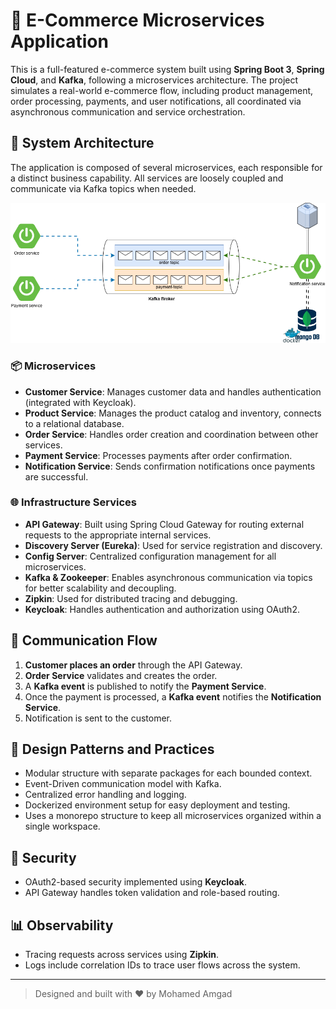 
# 🛒 E-Commerce Microservices Application

This is a full-featured e-commerce system built using **Spring Boot 3**, **Spring Cloud**, and **Kafka**, following a microservices architecture. The project simulates a real-world e-commerce flow, including product management, order processing, payments, and user notifications, all coordinated via asynchronous communication and service orchestration.

## 🧩 System Architecture

The application is composed of several microservices, each responsible for a distinct business capability. All services are loosely coupled and communicate via Kafka topics when needed.

![Async Communication Diagram](diagrams/micro-services-async-communication.drawio.png)

### 📦 Microservices

- **Customer Service**: Manages customer data and handles authentication (integrated with Keycloak).
- **Product Service**: Manages the product catalog and inventory, connects to a relational database.
- **Order Service**: Handles order creation and coordination between other services.
- **Payment Service**: Processes payments after order confirmation.
- **Notification Service**: Sends confirmation notifications once payments are successful.

### 🌐 Infrastructure Services

- **API Gateway**: Built using Spring Cloud Gateway for routing external requests to the appropriate internal services.
- **Discovery Server (Eureka)**: Used for service registration and discovery.
- **Config Server**: Centralized configuration management for all microservices.
- **Kafka & Zookeeper**: Enables asynchronous communication via topics for better scalability and decoupling.
- **Zipkin**: Used for distributed tracing and debugging.
- **Keycloak**: Handles authentication and authorization using OAuth2.

## 🔄 Communication Flow

1. **Customer places an order** through the API Gateway.
2. **Order Service** validates and creates the order.
3. A **Kafka event** is published to notify the **Payment Service**.
4. Once the payment is processed, a **Kafka event** notifies the **Notification Service**.
5. Notification is sent to the customer.

## 🧱 Design Patterns and Practices

- Modular structure with separate packages for each bounded context.
- Event-Driven communication model with Kafka.
- Centralized error handling and logging.
- Dockerized environment setup for easy deployment and testing.
- Uses a monorepo structure to keep all microservices organized within a single workspace.

## 🔐 Security

- OAuth2-based security implemented using **Keycloak**.
- API Gateway handles token validation and role-based routing.

## 📊 Observability

- Tracing requests across services using **Zipkin**.
- Logs include correlation IDs to trace user flows across the system.

---

> Designed and built with ❤️ by Mohamed Amgad
